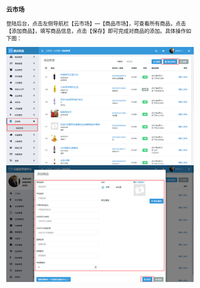 ### 云市场

登陆后台，点击左侧导航栏【云市场】—【商品市场】，可查看所有商品，点击【添加商品】，填写商品信息，点击【保存】即可完成对商品的添加。具体操作如下图：

![](/assets/商品市场01.jpg)![](/assets/商品市场02.jpg)



